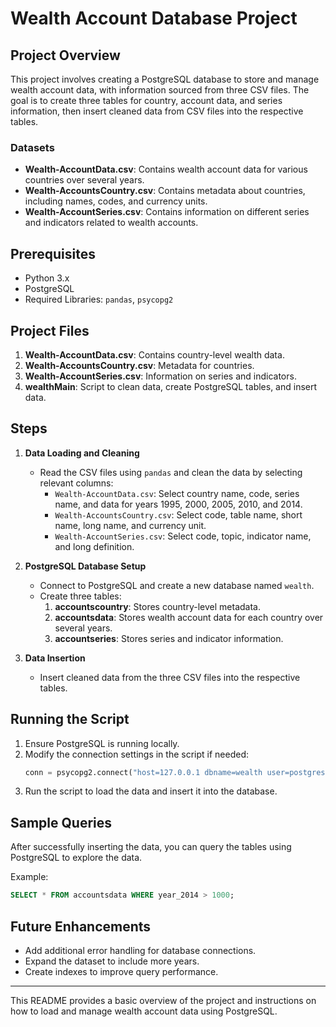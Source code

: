 # Wealth Account Database Project

## Project Overview
This project involves creating a PostgreSQL database to store and manage wealth account data, with information sourced from three CSV files. The goal is to create three tables for country, account data, and series information, then insert cleaned data from CSV files into the respective tables.

### Datasets
- **Wealth-AccountData.csv**: Contains wealth account data for various countries over several years.
- **Wealth-AccountsCountry.csv**: Contains metadata about countries, including names, codes, and currency units.
- **Wealth-AccountSeries.csv**: Contains information on different series and indicators related to wealth accounts.

## Prerequisites
- Python 3.x
- PostgreSQL
- Required Libraries: `pandas`, `psycopg2`

## Project Files
1. **Wealth-AccountData.csv**: Contains country-level wealth data.
2. **Wealth-AccountsCountry.csv**: Metadata for countries.
3. **Wealth-AccountSeries.csv**: Information on series and indicators.
4. **wealthMain**: Script to clean data, create PostgreSQL tables, and insert data.

## Steps
1. **Data Loading and Cleaning**
   - Read the CSV files using `pandas` and clean the data by selecting relevant columns:
     - `Wealth-AccountData.csv`: Select country name, code, series name, and data for years 1995, 2000, 2005, 2010, and 2014.
     - `Wealth-AccountsCountry.csv`: Select code, table name, short name, long name, and currency unit.
     - `Wealth-AccountSeries.csv`: Select code, topic, indicator name, and long definition.
   
2. **PostgreSQL Database Setup**
   - Connect to PostgreSQL and create a new database named `wealth`.
   - Create three tables:
     1. **accountscountry**: Stores country-level metadata.
     2. **accountsdata**: Stores wealth account data for each country over several years.
     3. **accountseries**: Stores series and indicator information.

3. **Data Insertion**
   - Insert cleaned data from the three CSV files into the respective tables.

## Running the Script
1. Ensure PostgreSQL is running locally.
2. Modify the connection settings in the script if needed:
   ```python
   conn = psycopg2.connect("host=127.0.0.1 dbname=wealth user=postgres password=root")
   ```
3. Run the script to load the data and insert it into the database.

## Sample Queries
After successfully inserting the data, you can query the tables using PostgreSQL to explore the data.

Example:
```sql
SELECT * FROM accountsdata WHERE year_2014 > 1000;
```

## Future Enhancements
- Add additional error handling for database connections.
- Expand the dataset to include more years.
- Create indexes to improve query performance.

---

This README provides a basic overview of the project and instructions on how to load and manage wealth account data using PostgreSQL.
